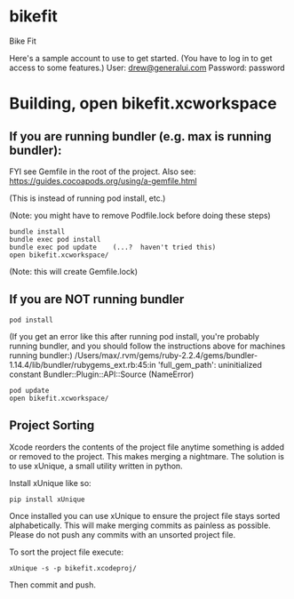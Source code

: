 # bikefit
Bike Fit

Here's a sample account to use to get started.  (You have to log in to get access to some features.)
User: drew@generalui.com
Password: password

# Building, open bikefit.xcworkspace

## If you are running bundler (e.g. max is running bundler):

FYI see Gemfile in the root of the project.  Also see: https://guides.cocoapods.org/using/a-gemfile.html

(This is instead of running pod install, etc.)

(Note: you might have to remove Podfile.lock before doing these steps)

```
bundle install
bundle exec pod install
bundle exec pod update    (...?  haven't tried this)
open bikefit.xcworkspace/
```

(Note: this will create Gemfile.lock)

## If you are NOT running bundler

```
pod install
```
(If you get an error like this after running pod install, you're probably running bundler, and you should follow the instructions above for machines running bundler:)
  /Users/max/.rvm/gems/ruby-2.2.4/gems/bundler-1.14.4/lib/bundler/rubygems_ext.rb:45:in 'full_gem_path': uninitialized constant Bundler::Plugin::API::Source (NameError)

```
pod update
open bikefit.xcworkspace/
```

## Project Sorting

Xcode reorders the contents of the project file anytime something is added or removed to the project.  This makes merging a nightmare.
The solution is to use xUnique, a small utility written in python.

Install xUnique like so:

`pip install xUnique`

Once installed you can use xUnique to ensure the project file stays sorted alphabetically.
This will make merging commits as painless as possible.  Please do not push any commits with an unsorted project file.

To sort the project file execute:

``
xUnique -s -p bikefit.xcodeproj/
``

Then commit and push.
